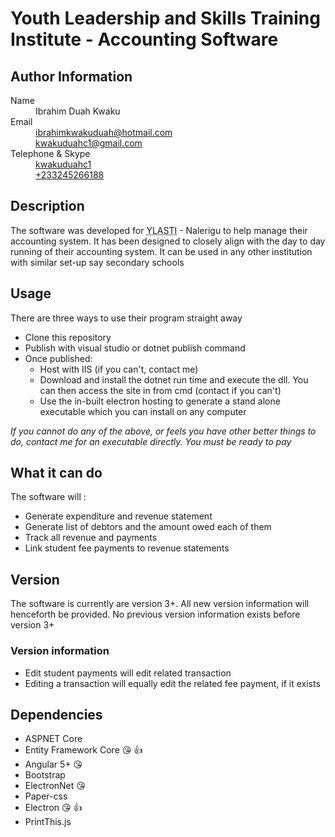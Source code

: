 ﻿<link href="wwwroot/dist/bootstrap.min.css" rel="stylesheet" />
<h1>Youth Leadership and Skills Training Institute - Accounting Software</h1>
<article>
    <!--Author-->
    <section>
        <h2>Author Information</h2>
        <dl>
            <dt>Name</dt>
            <dd>Ibrahim Duah Kwaku</dd>
            <dt>Email</dt>
            <dd><a name="email_address" href="mailto:ibrahimkwakuduah@hotmail.com" rel="me">ibrahimkwakuduah@hotmail.com</a></dd>
            <dd><a name="email_address" href="mailto:kwakuduahc1@gmail.com" rel="me">kwakuduahc1@gmail.com</a></dd>
            <dt>Telephone & Skype</dt>
            <dd><a name="skype" href="skype:kwakuduahc1">kwakuduahc1</a></dd>
            <dd><a href="callto:(+233) 245 266 188">+233245266188</a></dd>
        </dl>
    </section>
        <!-- Description -->
        <section>
            <h2>Description</h2>
            <p>The software was developed for <abbr title="Youth Leadership and Skills Training Institute - Nalerigu">YLASTI</abbr> - Nalerigu to help manage their accounting system. It has been designed to closely align with the day to day running of their accounting system. It can be used in any other institution with similar set-up say secondary schools</p>
        </section>
        <!-- Usage -->
        <section>
            <h2>Usage</h2>
            <p>There are three ways to use their program straight away</p>
            <ul class="list-group">
                <li class="list-group-item">Clone this repository</li>
                <li class="list-group-item">Publish with visual studio or dotnet publish command</li>
                <li class="list-group-item">
                    Once published:
                    <ul class="list-group">
                        <li class="list-group-item">Host with IIS (if you can't, contact me)</li>
                        <li class="list-group-item">Download and install the dotnet run time and execute the dll. You can then access the site in from cmd (contact if you can't)</li>
                        <li class="list-group-item">Use the in-built electron hosting to generate a stand alone executable which you can install on any computer</li>
                    </ul>
                </li>
            </ul>
            <em>If you cannot do any of the above, or feels you have other better things to do, contact me for an executable directly. You must be ready to pay</em>
        </section>
        <!-- Abilities -->
        <section>
            <h2>What it can do</h2>
            <p> The software will :</p>
            <p>
                <ul class="list-group">
                    <li class="list-group-item">Generate expenditure and revenue statement</li>
                    <li class="list-group-item">Generate list of debtors and the amount owed each of them</li>
                    <li class="list-group-item">Track all revenue and payments</li>
                    <li class="list-group-item">Link student fee payments to revenue statements</li>
                </ul>
            </p>
        </section>
        <!-- Version -->
        <section>
            <h2>Version</h2>
            <p>The software is currently are version 3+. All new version information will henceforth be provided. No previous version information exists before version 3+</p>
            <h3>Version information</h3>
            <p>
                <ul>
                    <li>Edit student payments will edit related transaction</li>
                    <li>Editing a transaction will equally edit the related fee payment, if it exists</li>
                </ul>
            </p>
        </section>
</article>
<h2>Dependencies</h2>
<ul class="list-group-item">
    <li class="list-group-item">ASPNET Core</li>
    <li>Entity Framework Core 😘 👍</li>
    <li class="list-group-item">Angular 5+ 😘</li>
    <li class="list-group-item">Bootstrap</li>
    <li class="list-group-item">ElectronNet 😘</li>
    <li class="list-group-item">Paper-css</li>
    <li class="list-group-item">Electron 😘 👍</li>
    <li class="list-group-item">PrintThis.js</li>
</ul>